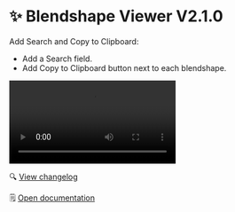 ﻿---
date: 2024-01-12T19:00
---

# ✨ Blendshape Viewer V2.1.0

Add Search and Copy to Clipboard:

- Add a Search field.
- Add Copy to Clipboard button next to each blendshape.

<video controls>
    <source src={require('./img/2024-01-12-p1-7BbtsLNQac.mp4').default}/>
</video>

🔍 [View changelog](/docs/changelogs/blendshape-viewer#210)

🗒️ [Open documentation](/docs/products/blendshape-viewer)
